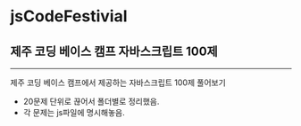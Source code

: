# jsCodeFestivial

## 제주 코딩 베이스 캠프 자바스크립트 100제

---

제주 코딩 베이스 캠프에서 제공하는 자바스크립트 100제 풀어보기

- 20문제 단위로 끊어서 폴더별로 정리했음.
- 각 문제는 js파일에 명시해놓음.
